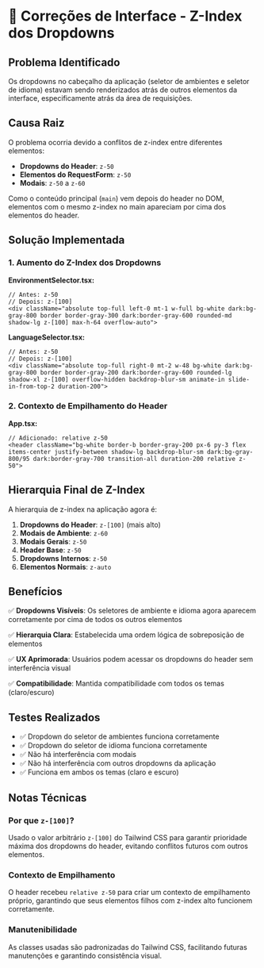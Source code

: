 # 🔧 Correções de Interface - Z-Index dos Dropdowns

## Problema Identificado

Os dropdowns no cabeçalho da aplicação (seletor de ambientes e seletor de idioma) estavam sendo renderizados atrás de outros elementos da interface, especificamente atrás da área de requisições.

## Causa Raiz

O problema ocorria devido a conflitos de z-index entre diferentes elementos:

- **Dropdowns do Header**: `z-50`
- **Elementos do RequestForm**: `z-50`
- **Modais**: `z-50` a `z-60`

Como o conteúdo principal (`main`) vem depois do header no DOM, elementos com o mesmo z-index no main apareciam por cima dos elementos do header.

## Solução Implementada

### 1. Aumento do Z-Index dos Dropdowns

**EnvironmentSelector.tsx:**

```tsx
// Antes: z-50
// Depois: z-[100]
<div className="absolute top-full left-0 mt-1 w-full bg-white dark:bg-gray-800 border border-gray-300 dark:border-gray-600 rounded-md shadow-lg z-[100] max-h-64 overflow-auto">
```

**LanguageSelector.tsx:**

```tsx
// Antes: z-50
// Depois: z-[100]
<div className="absolute top-full right-0 mt-2 w-48 bg-white dark:bg-gray-800 border border-gray-200 dark:border-gray-600 rounded-lg shadow-xl z-[100] overflow-hidden backdrop-blur-sm animate-in slide-in-from-top-2 duration-200">
```

### 2. Contexto de Empilhamento do Header

**App.tsx:**

```tsx
// Adicionado: relative z-50
<header className="bg-white border-b border-gray-200 px-6 py-3 flex items-center justify-between shadow-lg backdrop-blur-sm dark:bg-gray-800/95 dark:border-gray-700 transition-all duration-200 relative z-50">
```

## Hierarquia Final de Z-Index

A hierarquia de z-index na aplicação agora é:

1. **Dropdowns do Header**: `z-[100]` (mais alto)
2. **Modais de Ambiente**: `z-60`
3. **Modais Gerais**: `z-50`
4. **Header Base**: `z-50`
5. **Dropdowns Internos**: `z-50`
6. **Elementos Normais**: `z-auto`

## Benefícios

✅ **Dropdowns Visíveis**: Os seletores de ambiente e idioma agora aparecem corretamente por cima de todos os outros elementos

✅ **Hierarquia Clara**: Estabelecida uma ordem lógica de sobreposição de elementos

✅ **UX Aprimorada**: Usuários podem acessar os dropdowns do header sem interferência visual

✅ **Compatibilidade**: Mantida compatibilidade com todos os temas (claro/escuro)

## Testes Realizados

- ✅ Dropdown do seletor de ambientes funciona corretamente
- ✅ Dropdown do seletor de idioma funciona corretamente
- ✅ Não há interferência com modais
- ✅ Não há interferência com outros dropdowns da aplicação
- ✅ Funciona em ambos os temas (claro e escuro)

## Notas Técnicas

### Por que `z-[100]`?

Usado o valor arbitrário `z-[100]` do Tailwind CSS para garantir prioridade máxima dos dropdowns do header, evitando conflitos futuros com outros elementos.

### Contexto de Empilhamento

O header recebeu `relative z-50` para criar um contexto de empilhamento próprio, garantindo que seus elementos filhos com z-index alto funcionem corretamente.

### Manutenibilidade

As classes usadas são padronizadas do Tailwind CSS, facilitando futuras manutenções e garantindo consistência visual.
